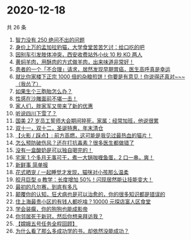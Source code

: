 # 2020-12-18

共 26 条

<!-- BEGIN ZHIHUVIDEO -->
<!-- 最后更新时间 Fri Dec 18 2020 14:08:54 GMT+0800 (CST) -->
1. [智力没有 250 绝问不出的问题](https://www.zhihu.com/zvideo/1322966070265610240)
1. [身价上万的孟加拉豹猫，大学食堂苦苦乞讨：给口吃的吧](https://www.zhihu.com/zvideo/1323206781120851968)
1. [因别车引发肢体冲突，西安收费站外小伙 10 秒 KO 两人](https://www.zhihu.com/zvideo/1322951157300137984)
1. [黄焖羊肉，用酥肉的方式做羊肉，出来味道非常好！](https://www.zhihu.com/zvideo/1322949883544772608)
1. [患者的一个「不合理」请求，居然发现早期胃癌，医生高呼真是幸运](https://www.zhihu.com/zvideo/1323198527111847936)
1. [就比你家楼下正宗 1000 倍的杂粮煎饼！你要是有意见！你说得还真对~~~（我怂了）](https://www.zhihu.com/zvideo/1320688969579749376)
1. [如果生个三胞胎怎么办？](https://www.zhihu.com/zvideo/1321861281591410688)
1. [性感在沙雕面前不堪一击！](https://www.zhihu.com/zvideo/1322911068071714816)
1. [家人们，胖家军又带来了新的优惠](https://www.zhihu.com/zvideo/1323209242447118336)
1. [听说四川下雪了？](https://www.zhihu.com/zvideo/1322909061277519872)
1. [国美 27 岁员工誓师大会期间猝死，家属：经常加班，他说很累](https://www.zhihu.com/zvideo/1322834562058739712)
1. [双十一，双十二，圣诞特惠，年末清仓](https://www.zhihu.com/zvideo/1323209893470060544)
1. [【火影 / 踩点】: 前方高燃，这可能是我见过最热血的猫片！](https://www.zhihu.com/zvideo/1322552617143103488)
1. [怎么预防破伤风？还在打抗毒素？很多医生都做错了](https://www.zhihu.com/zvideo/1322988201317941248)
1. [没有一盒酸奶是可以独自喝完的！](https://www.zhihu.com/zvideo/1322490366063038464)
1. [宅家 1 个多月无事可干，煮一大锅咖喱鱼蛋，2 口一串，爽！](https://www.zhihu.com/zvideo/1322859390131642368)
1. [新鲜事 简单报](https://www.zhihu.com/zvideo/1323208063802277888)
1. [花式晒宠 / 一起睡觉才发现，猫咪对小孩那么温柔](https://www.zhihu.com/zvideo/1322990821566341120)
1. [皎月巨型 q 教学：长度增加 50%！闪现居然能让技能变大！](https://www.zhihu.com/zvideo/1323012025085923328)
1. [最初的凡尔赛，到底有多凡](https://www.zhihu.com/zvideo/1322587678420987904)
1. [颠覆你的认知，狂犬病也是可以治愈的，你的很多知识都是错误的](https://www.zhihu.com/zvideo/1322650297865801728)
1. [住上海最贵小区的有钱人都吃啥？10000 元探店富人区食堂](https://www.zhihu.com/zvideo/1322595180424863744)
1. [学会装瘸，你的狗狗也能成影帝](https://www.zhihu.com/zvideo/1320867872164577280)
1. [你邻居死于新冠，然后你想来拜访我？](https://www.zhihu.com/zvideo/1322613239528878080)
1. [【嫦娥五号任务全程回顾】](https://www.zhihu.com/zvideo/1322796016638959616)
1. [为什么看了那么多成功学的书，却依然没能成功？](https://www.zhihu.com/zvideo/1322614666288504832)
<!-- END ZHIHUVIDEO -->

